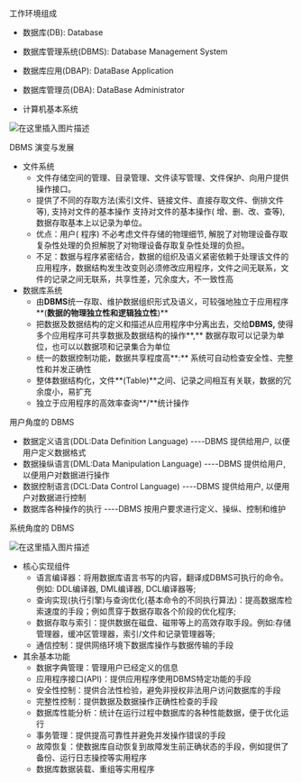 工作环境组成

* 数据库(DB): Database

* 数据库管理系统(DBMS): Database Management System
* 数据库应用(DBAP): DataBase Application
* 数据库管理员(DBA): DataBase Administrator
* 计算机基本系统

![在这里插入图片描述](https://img-blog.csdnimg.cn/20201126234754737.png?x-oss-process=image/watermark,type_ZmFuZ3poZW5naGVpdGk,shadow_10,text_aHR0cHM6Ly9ibG9nLmNzZG4ubmV0L3dlaXhpbl80MzkzNDYwNw==,size_16,color_FFFFFF,t_70#pic_center)




DBMS 演变与发展

* 文件系统
  * 文件存储空间的管理、目录管理、文件读写管理、文件保护、向用户提供操作接口。
  * 提供了不同的存取方法(索引文件、链接文件、直接存取文件、倒排文件等), 支持对文件的基本操作 支持对文件的基本操作( 增、删、改、查等), 数据存取基本上以记录为单位。
  * 优点：用户( 程序) 不必考虑文件存储的物理细节, 解脱了对物理设备存取复杂性处理的负担解脱了对物理设备存取复杂性处理的负担。
  * 不足：数据与程序紧密结合，数据的组织及语义紧密依赖于处理该文件的应用程序，数据结构发生改变则必须修改应用程序，文件之间无联系，文件的记录之间无联系，共享性差，冗余度大，不一致性高
* 数据库系统
  * 由**DBMS**统一存取、维护数据组织形式及语义，可较强地独立于应用程序**(**数据的物理独立性和逻辑独立性**)**
  * 把数据及数据结构的定义和描述从应用程序中分离出去，交给**DBMS,** 使得多个应用程序可共享数据及数据结构的操作**,** 数据存取可以记录为单位，也可以以数据项和记录集合为单位
  * 统一的数据控制功能，数据共享程度高**:** 系统可自动检查安全性、完整性和并发正确性
  * 整体数据结构化，文件**(Table)**之间、记录之间相互有关联，数据的冗余度小，易扩充
  * 独立于应用程序的高效率查询**/**统计操作





用户角度的 DBMS

* 数据定义语言(DDL:Data Definition Language)
  ----DBMS 提供给用户, 以便用户定义数据格式
* 数据操纵语言(DML:Data Manipulation Language)
  ----DBMS 提供给用户, 以便用户对数据进行操作
* 数据控制语言(DCL:Data Control Language)
  ----DBMS 提供给用户, 以便用户对数据进行控制
* 数据库各种操作的执行
  ----DBMS 按用户要求进行定义、操纵、控制和维护





系统角度的 DBMS

![在这里插入图片描述](https://img-blog.csdnimg.cn/20201126234820247.png?x-oss-process=image/watermark,type_ZmFuZ3poZW5naGVpdGk,shadow_10,text_aHR0cHM6Ly9ibG9nLmNzZG4ubmV0L3dlaXhpbl80MzkzNDYwNw==,size_16,color_FFFFFF,t_70#pic_center)


* 核心实现组件
  * 语言编译器：将用数据库语言书写的内容，翻译成DBMS可执行的命令。例如: DDL编译器, DML编译器, DCL编译器等;
  * 查询实现(执行引擎)与查询优化(基本命令的不同执行算法)：提高数据库检索速度的手段；例如贯穿于数据存取各个阶段的优化程序;
  * 数据存取与索引：提供数据在磁盘、磁带等上的高效存取手段。例如:存储管理器，缓冲区管理器，索引/文件和记录管理器等;
  * 通信控制：提供网络环境下数据库操作与数据传输的手段
* 其余基本功能
  * 数据字典管理：管理用户已经定义的信息
  * 应用程序接口(API)：提供应用程序使用DBMS特定功能的手段
  * 安全性控制：提供合法性检验，避免非授权非法用户访问数据库的手段
  * 完整性控制：提供数据及数据操作正确性检查的手段
  * 数据库性能分析：统计在运行过程中数据库的各种性能数据，便于优化运行
  * 事务管理：提供提高可靠性并避免并发操作错误的手段
  * 故障恢复：使数据库自动恢复到故障发生前正确状态的手段，例如提供了备份、运行日志操控等实用程序
  * 数据库数据装载、重组等实用程序



